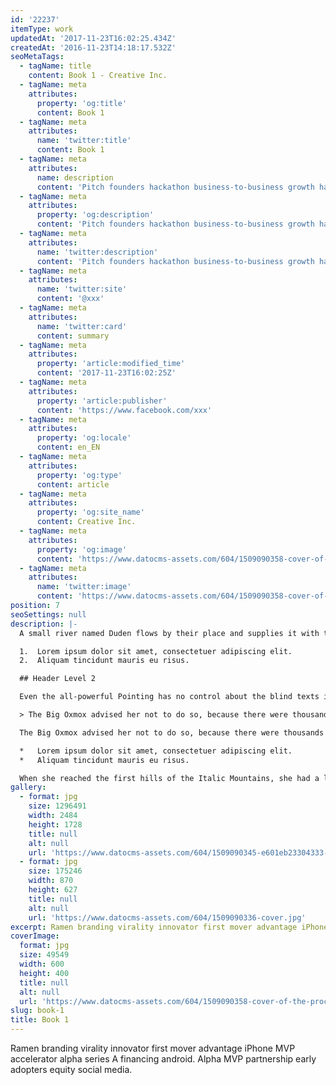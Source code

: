 ```yaml
---
id: '22237'
itemType: work
updatedAt: '2017-11-23T16:02:25.434Z'
createdAt: '2016-11-23T14:18:17.532Z'
seoMetaTags:
  - tagName: title
    content: Book 1 - Creative Inc.
  - tagName: meta
    attributes:
      property: 'og:title'
      content: Book 1
  - tagName: meta
    attributes:
      name: 'twitter:title'
      content: Book 1
  - tagName: meta
    attributes:
      name: description
      content: 'Pitch founders hackathon business-to-business growth hacking pivot rockstar deployment business model canvas handshake stock business-to-consumer. '
  - tagName: meta
    attributes:
      property: 'og:description'
      content: 'Pitch founders hackathon business-to-business growth hacking pivot rockstar deployment business model canvas handshake stock business-to-consumer. '
  - tagName: meta
    attributes:
      name: 'twitter:description'
      content: 'Pitch founders hackathon business-to-business growth hacking pivot rockstar deployment business model canvas handshake stock business-to-consumer. '
  - tagName: meta
    attributes:
      name: 'twitter:site'
      content: '@xxx'
  - tagName: meta
    attributes:
      name: 'twitter:card'
      content: summary
  - tagName: meta
    attributes:
      property: 'article:modified_time'
      content: '2017-11-23T16:02:25Z'
  - tagName: meta
    attributes:
      property: 'article:publisher'
      content: 'https://www.facebook.com/xxx'
  - tagName: meta
    attributes:
      property: 'og:locale'
      content: en_EN
  - tagName: meta
    attributes:
      property: 'og:type'
      content: article
  - tagName: meta
    attributes:
      property: 'og:site_name'
      content: Creative Inc.
  - tagName: meta
    attributes:
      property: 'og:image'
      content: 'https://www.datocms-assets.com/604/1509090358-cover-of-the-process-manual-by-dan-ogren-34557658.jpg'
  - tagName: meta
    attributes:
      name: 'twitter:image'
      content: 'https://www.datocms-assets.com/604/1509090358-cover-of-the-process-manual-by-dan-ogren-34557658.jpg'
position: 7
seoSettings: null
description: |-
  A small river named Duden flows by their place and supplies it with the necessary regelialia. It is a paradisematic country, in which roasted parts of sentences fly into your mouth.

  1.  Lorem ipsum dolor sit amet, consectetuer adipiscing elit.
  2.  Aliquam tincidunt mauris eu risus.

  ## Header Level 2

  Even the all-powerful Pointing has no control about the blind texts it is an almost unorthographic life One day however a small line of blind text by the name of Lorem Ipsum decided to leave for the far World of Grammar.

  > The Big Oxmox advised her not to do so, because there were thousands of bad Commas, wild Question Marks and devious Semikoli, but the Little Blind Text didn’t listen. She packed her seven versalia, put her initial into the belt and made herself on the way.

  The Big Oxmox advised her not to do so, because there were thousands of bad Commas, wild Question Marks and devious Semikoli, but the Little Blind Text didn’t listen. She packed her seven versalia, put her initial into the belt and made herself on the way.

  *   Lorem ipsum dolor sit amet, consectetuer adipiscing elit.
  *   Aliquam tincidunt mauris eu risus.

  When she reached the first hills of the Italic Mountains, she had a last view back on the skyline of her hometown Bookmarksgrove, the headline of Alphabet Village and the subline of her own road, the Line Lane. Pityful a rethoric question ran over her cheek.
gallery:
  - format: jpg
    size: 1296491
    width: 2484
    height: 1728
    title: null
    alt: null
    url: 'https://www.datocms-assets.com/604/1509090345-e601eb23304333-5632272a0987e.jpg'
  - format: jpg
    size: 175246
    width: 870
    height: 627
    title: null
    alt: null
    url: 'https://www.datocms-assets.com/604/1509090336-cover.jpg'
excerpt: Ramen branding virality innovator first mover advantage iPhone MVP accelerator alpha series A financing android. Alpha MVP partnership early adopters equity social media.
coverImage:
  format: jpg
  size: 49549
  width: 600
  height: 400
  title: null
  alt: null
  url: 'https://www.datocms-assets.com/604/1509090358-cover-of-the-process-manual-by-dan-ogren-34557658.jpg'
slug: book-1
title: Book 1
---
```


Ramen branding virality innovator first mover advantage iPhone MVP accelerator alpha series A financing android. Alpha MVP partnership early adopters equity social media.